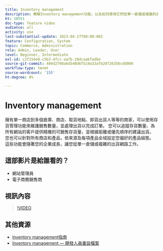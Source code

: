 ```yaml
---
title: Inventory management
description: 瞭解Inventory management功能，以及如何使用它們從單一倉儲或複雜的出貨網路中運作。
kt: 10551
doc-type: feature video
audience: all
activity: use
last-substantial-update: 2023-04-27T00:00:00Z
feature: Configuration, System
topic: Commerce, Administration
role: Admin, Leader, User
level: Beginner, Intermediate
exl-id: c2f154e0-c5b3-4fcc-aa7b-20dcaabfadbe
source-git-commit: 404d2708a6d540d6fb19a33afb20726356cd8000
workflow-type: tm+mt
source-wordcount: '155'
ht-degree: 0%

---
```


# Inventory management

擁有單一商店到多個倉庫、商店、取貨地點、卸貨出貨人等等的商家，可以使用存貨管理功能來維護銷售數量，並處理出貨以完成訂單。 您可以追蹤存貨數量、為所有網站的客戶提供精確的可銷售存貨量，並根據距離或優先順序的建議出貨。 您也可以針對所有商店和產品，依來源及每項產品全域設定您偏好的產品組態。 這些功能會隨著您的企業成長，讓您從單一倉儲或複雜的出貨網路工作。

## 這部影片是給誰看的？

- 網站管理員
- 電子商務銷售商

## 視訊內容

>[!VIDEO](https://video.tv.adobe.com/v/343748?quality=12&learn=on)

## 其他資源

- [Inventory management指南](https://experienceleague.adobe.com/docs/commerce-admin/inventory/introduction.html)
- [Inventory management — 開發人員重設檔案](https://developer.adobe.com/commerce/webapi/rest/inventory/)
